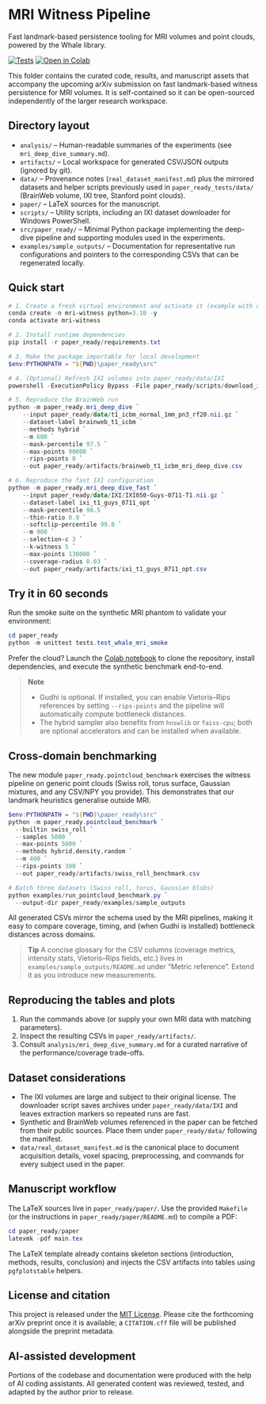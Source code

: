 # MRI Witness Pipeline

Fast landmark-based persistence tooling for MRI volumes and point clouds, powered by the
Whale library.

[![Tests](https://github.com/jorgeLRW/whale/actions/workflows/tests.yml/badge.svg)](https://github.com/jorgeLRW/whale/actions/workflows/tests.yml)
[![Open in Colab](https://colab.research.google.com/assets/colab-badge.svg)](https://colab.research.google.com/github/jorgeLRW/whale/blob/main/examples/notebooks/synthetic_demo.ipynb)

This folder contains the curated code, results, and manuscript assets that accompany the
upcoming arXiv submission on fast landmark-based witness persistence for MRI volumes.
It is self-contained so it can be open-sourced independently of the larger research
workspace.

## Directory layout

- `analysis/` – Human-readable summaries of the experiments (see `mri_deep_dive_summary.md`).
- `artifacts/` – Local workspace for generated CSV/JSON outputs (ignored by git).
- `data/` – Provenance notes (`real_dataset_manifest.md`) plus the mirrored datasets and helper
  scripts previously used in `paper_ready_tests/data/` (BrainWeb volume, IXI tree, Stanford point clouds).
- `paper/` – LaTeX sources for the manuscript.
- `scripts/` – Utility scripts, including an IXI dataset downloader for Windows PowerShell.
- `src/paper_ready/` – Minimal Python package implementing the deep-dive pipeline and
  supporting modules used in the experiments.
- `examples/sample_outputs/` – Documentation for representative run configurations and
  pointers to the corresponding CSVs that can be regenerated locally.

## Quick start

```powershell
# 1. Create a fresh virtual environment and activate it (example with conda)
conda create -n mri-witness python=3.10 -y
conda activate mri-witness

# 2. Install runtime dependencies
pip install -r paper_ready/requirements.txt

# 3. Make the package importable for local development
$env:PYTHONPATH = "${PWD}\paper_ready\src"

# 4. (Optional) Refresh IXI volumes into paper_ready/data/IXI
powershell -ExecutionPolicy Bypass -File paper_ready/scripts/download_ixi_dataset.ps1 -Archives T1

# 5. Reproduce the BrainWeb run
python -m paper_ready.mri_deep_dive `
    --input paper_ready/data/t1_icbm_normal_1mm_pn3_rf20.nii.gz `
    --dataset-label brainweb_t1_icbm `
    --methods hybrid `
    --m 600 `
    --mask-percentile 97.5 `
    --max-points 90000 `
    --rips-points 0 `
    --out paper_ready/artifacts/brainweb_t1_icbm_mri_deep_dive.csv

# 6. Reproduce the fast IXI configuration
python -m paper_ready.mri_deep_dive_fast `
    --input paper_ready/data/IXI/IXI050-Guys-0711-T1.nii.gz `
    --dataset-label ixi_t1_guys_0711_opt `
    --mask-percentile 98.5 `
    --thin-ratio 0.9 `
    --softclip-percentile 99.8 `
    --m 900 `
    --selection-c 3 `
    --k-witness 5 `
    --max-points 130000 `
    --coverage-radius 0.03 `
    --out paper_ready/artifacts/ixi_t1_guys_0711_opt.csv
```

## Try it in 60 seconds

Run the smoke suite on the synthetic MRI phantom to validate your environment:

```powershell
cd paper_ready
python -m unittest tests.test_whale_mri_smoke
```

Prefer the cloud? Launch the [Colab notebook](https://colab.research.google.com/github/jorgeLRW/whale/blob/main/examples/notebooks/synthetic_demo.ipynb) to clone the
repository, install dependencies, and execute the synthetic benchmark end-to-end.

> **Note**
>
> - Gudhi is optional. If installed, you can enable Vietoris–Rips references by
>   setting `--rips-points` and the pipeline will automatically compute bottleneck distances.
> - The hybrid sampler also benefits from `hnswlib` or `faiss-cpu`; both are optional
>   accelerators and can be installed when available.

## Cross-domain benchmarking

The new module `paper_ready.pointcloud_benchmark` exercises the witness pipeline on
generic point clouds (Swiss roll, torus surface, Gaussian mixtures, and any CSV/NPY you
provide). This demonstrates that our landmark heuristics generalise outside MRI.

```powershell
$env:PYTHONPATH = "${PWD}\paper_ready\src"
python -m paper_ready.pointcloud_benchmark `
  --builtin swiss_roll `
  --samples 5000 `
  --max-points 5000 `
  --methods hybrid,density,random `
  --m 400 `
  --rips-points 300 `
  --out paper_ready/artifacts/swiss_roll_benchmark.csv

# Batch three datasets (Swiss roll, torus, Gaussian blobs)
python examples/run_pointcloud_benchmark.py `
  --output-dir paper_ready/examples/sample_outputs
```

All generated CSVs mirror the schema used by the MRI pipelines, making it easy to
compare coverage, timing, and (when Gudhi is installed) bottleneck distances across
domains.

> **Tip**
> A concise glossary for the CSV columns (coverage metrics, intensity stats,
> Vietoris–Rips fields, etc.) lives in `examples/sample_outputs/README.md` under
> “Metric reference”. Extend it as you introduce new measurements.

## Reproducing the tables and plots

1. Run the commands above (or supply your own MRI data with matching parameters).
2. Inspect the resulting CSVs in `paper_ready/artifacts/`.
3. Consult `analysis/mri_deep_dive_summary.md` for a curated narrative of the
   performance/coverage trade-offs.

## Dataset considerations

- The IXI volumes are large and subject to their original license. The downloader script
  saves archives under `paper_ready/data/IXI` and leaves extraction markers so repeated runs
  are fast.
- Synthetic and BrainWeb volumes referenced in the paper can be fetched from their public
  sources. Place them under `paper_ready/data/` following the manifest.
- `data/real_dataset_manifest.md` is the canonical place to document acquisition details,
  voxel spacing, preprocessing, and commands for every subject used in the paper.

## Manuscript workflow

The LaTeX sources live in `paper_ready/paper/`. Use the provided `Makefile` (or the
instructions in `paper_ready/paper/README.md`) to compile a PDF:

```powershell
cd paper_ready/paper
latexmk -pdf main.tex
```

The LaTeX template already contains skeleton sections (introduction, methods, results,
conclusion) and injects the CSV artifacts into tables using `pgfplotstable` helpers.

## License and citation

This project is released under the [MIT License](LICENSE). Please cite the forthcoming
arXiv preprint once it is available; a `CITATION.cff` file will be published alongside
the preprint metadata.

## AI-assisted development

Portions of the codebase and documentation were produced with the help of AI coding
assistants. All generated content was reviewed, tested, and adapted by the author
prior to release.
